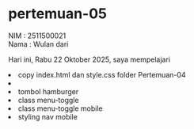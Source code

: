 # pertemuan-05

NIM : 2511500021<br>
Nama : Wulan dari<br>

Hari ini, Rabu 22 Oktober 2025, saya mempelajari
<oi>
    <li>copy index.html dan style.css folder Pertemuan-04<li>
    <li>tombol hamburger</li>
    <li>class menu-toggle</li>
    <li>class menu-toggle mobile</li>
    <li>styling nav mobile</li>
 </ol>